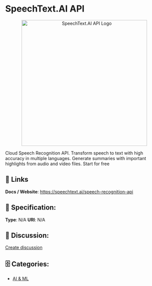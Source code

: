 # SpeechText.AI API
<p align="center">
    <img width="400" src="https://raw.githubusercontent.com/apis-list/apis-list/main/apis/speechtext-ai-api/logo_256x256.png" alt="SpeechText.AI API Logo"/>
</p>

Cloud Speech Recognition API. Transform speech to text with high accuracy in multiple languages. Generate summaries with important highlights from audio and video files. Start for free

##  🔗 Links
**Docs / Website**: https://speechtext.ai/speech-recognition-api

## 🧬 Specification:
**Type**: N/A
**URI**: N/A

## 💬 Discussion:
[Create discussion](https://github.com/apis-list/apis-list/discussions/new)

## 🗄️ Categories:
- [AI & ML](https://github.com/apis-list/apis-list#ai-and-ml)







